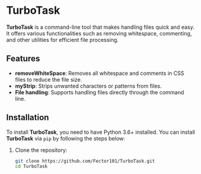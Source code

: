 # TurboTask

**TurboTask** is a command-line tool that makes handling files quick and easy. It offers various functionalities such as removing whitespace, commenting, and other utilities for efficient file processing.

## Features

- **removeWhiteSpace**: Removes all whitespace and comments in CSS files to reduce the file size.
- **myStrip**: Strips unwanted characters or patterns from files.
- **File handling**: Supports handling files directly through the command line.

## Installation

To install **TurboTask**, you need to have Python 3.6+ installed. You can install **TurboTask** via `pip` by following the steps below:

1. Clone the repository:

   ```bash
   git clone https://github.com/Fector101/TurboTask.git
   cd TurboTask
